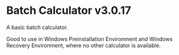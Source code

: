 # Batch Calculator v3.0.17
A basic batch calculator.

Good to use in Windows Preinstallation Environment and Windows Recovery Environment, where no other calculator is available.
